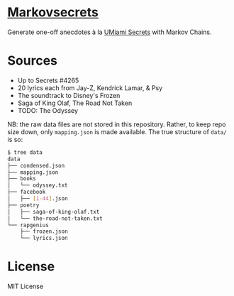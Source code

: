 [Markovsecrets](http://secrets.oychang.com)
===========================================

Generate one-off anecdotes à la [UMiami Secrets](https://facebook.com/UMiamiSecrets) with Markov Chains.


Sources
=======

* Up to Secrets #4265
* 20 lyrics each from Jay-Z, Kendrick Lamar, & Psy
* The soundtrack to Disney's Frozen
* Saga of King Olaf, The Road Not Taken
* TODO: The Odyssey

NB: the raw data files are not stored in this repository.
Rather, to keep repo size down, only `mapping.json` is made available.
The true structure of `data/` is so:

```bash
$ tree data
data
├── condensed.json
├── mapping.json
├── books
│   └── odyssey.txt
├── facebook
│   ├── [1-44].json
├── poetry
│   ├── saga-of-king-olaf.txt
│   └── the-road-not-taken.txt
└── rapgenius
    ├── frozen.json
    └── lyrics.json
```


License
=======

MIT License
